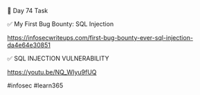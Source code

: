 🎯 Day 74 Task


✅ My First Bug Bounty: SQL Injection


https://infosecwriteups.com/first-bug-bounty-ever-sql-injection-da4e64e30851

✅ SQL INJECTION VULNERABILITY


https://youtu.be/NQ_WIyu9fUQ

#infosec #learn365
